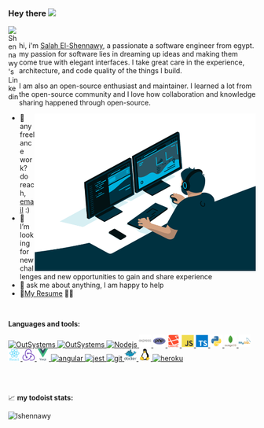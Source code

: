 ### Hey there <img src="https://media.giphy.com/media/hvRJCLFzcasrR4ia7z/giphy.gif" width="5%">
<a href="https://www.linkedin.com/in/lshennawy/">
  <img align="left" alt="Shennawy's Linkedin" width="22px" src="https://upload.wikimedia.org/wikipedia/commons/8/81/LinkedIn_icon.svg" />
</a>

<br />

hi, i'm [Salah El-Shennawy](https://www.linkedin.com/in/lshennawy/), a passionate a software engineer from egypt. my passion for software lies in dreaming up ideas and making them come true with elegant interfaces. I take great care in the experience, architecture, and code quality of the things I build.

I am also an open-source enthusiast and maintainer. I learned a lot from the open-source community and I love how collaboration and knowledge sharing happened through open-source.


  <img align="right" alt="GIF" src="https://github.com/LSheNNawY/LSheNNawY/blob/master/code.gif?raw=true" width="450" height="320" />
  
- 💼 any freelance work? do reach, [email](mailto:salah.shennawy@gmail.com) :)
- 🤔 I’m looking for new challenges and new opportunities to gain and share experience
- 💬 ask me about anything, I am happy to help
- 📝[My Resume](https://drive.google.com/file/d/1_zoYuUInSdrVkmlUyz6yp8Yca-GWnaM1/view?usp=sharing) 👨‍💻

<br />

**Languages and tools:**  
<p align="left"> 
  <a href="https://www.outsystems.com" title="Outsystems" target="_blank" rel="noreferrer">
    <img src="https://avatars.githubusercontent.com/u/2916417" alt="OutSystems" width="35" height="35"/>
  </a>
  <a href="https://www.mendix.com" title="Medix" target="_blank" rel="noreferrer">
    <img src="https://avatars.githubusercontent.com/u/2916417" alt="OutSystems" width="35" height="35"/>
  </a>
  <a href="https://nodejs.org"  title="Nodejs" target="_blank" rel="noreferrer">
    <img src="https://www.mendix.com/wp-content/uploads/studio-pro-app-icon-1.svg" alt="Nodejs" width="25" height="25"/
  </a> 
  <a href="https://expressjs.com"  title="Expressjs" target="_blank" rel="noreferrer"> <img src="https://raw.githubusercontent.com/devicons/devicon/master/icons/express/express-original-wordmark.svg" alt="express" width="25" height="25"/> </a> <a href="https://www.php.net" target="_blank" rel="noreferrer"> <img src="https://raw.githubusercontent.com/devicons/devicon/master/icons/php/php-original.svg" alt="php" width="25" height="25"/> </a> <a href="https://laravel.com/" target="_blank" rel="noreferrer"> <img src="https://raw.githubusercontent.com/devicons/devicon/master/icons/laravel/laravel-plain-wordmark.svg" alt="laravel" width="25" height="25"/> <a href="https://developer.mozilla.org/en-US/docs/Web/JavaScript" target="_blank" rel="noreferrer"> <img src="https://raw.githubusercontent.com/devicons/devicon/master/icons/javascript/javascript-original.svg" alt="javascript" width="25" height="25"/> </a> </a>  <a href="https://www.typescriptlang.org/" target="_blank" rel="noreferrer"> <img src="https://raw.githubusercontent.com/devicons/devicon/master/icons/typescript/typescript-original.svg" alt="typescript" width="25" height="25"/> </a> <a href="https://www.python.org" target="_blank" rel="noreferrer"> <img src="https://raw.githubusercontent.com/devicons/devicon/master/icons/python/python-original.svg" alt="python" width="25" height="25"/> <a href="https://www.mongodb.com/" target="_blank" rel="noreferrer"> <img src="https://raw.githubusercontent.com/devicons/devicon/master/icons/mongodb/mongodb-original-wordmark.svg" alt="mongodb" width="25" height="25"/> </a> <a href="https://www.mysql.com/" target="_blank" rel="noreferrer"> <img src="https://raw.githubusercontent.com/devicons/devicon/master/icons/mysql/mysql-original-wordmark.svg" alt="mysql" width="25" height="25"/> </a> </a> <a href="https://reactjs.org/" target="_blank" rel="noreferrer"> <img src="https://raw.githubusercontent.com/devicons/devicon/master/icons/react/react-original-wordmark.svg" alt="react" width="25" height="25"/> </a>  <a href="https://redux.js.org" target="_blank" rel="noreferrer"> <img src="https://raw.githubusercontent.com/devicons/devicon/master/icons/redux/redux-original.svg" alt="redux" width="25" height="25"/> </a> <a href="https://vuejs.org/" target="_blank" rel="noreferrer"> <img src="https://raw.githubusercontent.com/devicons/devicon/master/icons/vuejs/vuejs-original-wordmark.svg" alt="vuejs" width="25" height="25"/> </a> <a href="https://angular.io" target="_blank" rel="noreferrer"> <img src="https://angular.io/assets/images/logos/angular/angular.svg" alt="angular" width="25" height="25"/> </a> <a href="https://jestjs.io" target="_blank" rel="noreferrer"> <img src="https://www.vectorlogo.zone/logos/jestjsio/jestjsio-icon.svg" alt="jest" width="25" height="25"/> <a href="https://git-scm.com/" target="_blank" rel="noreferrer"> <img src="https://www.vectorlogo.zone/logos/git-scm/git-scm-icon.svg" alt="git" width="25" height="25"/> </a> <a href="https://www.docker.com/" target="_blank" rel="noreferrer"> <img src="https://raw.githubusercontent.com/devicons/devicon/master/icons/docker/docker-original-wordmark.svg" alt="docker" width="25" height="25"/> </a> </a> <a href="https://www.linux.org/" target="_blank" rel="noreferrer"> <img src="https://raw.githubusercontent.com/devicons/devicon/master/icons/linux/linux-original.svg" alt="linux" width="25" height="25"/> </a> <a href="https://heroku.com" target="_blank" rel="noreferrer"> <img src="https://www.vectorlogo.zone/logos/heroku/heroku-icon.svg" alt="heroku" width="25" height="25"/> </a>


<!--END_SECTION:waka-->

<br /> <br />

📈 **my todoist stats:**

<p align="left"> <img src="https://github-readme-stats.vercel.app/api?username=lshennawy&show_icons=true&theme=gotham" alt="lshennawy" />

